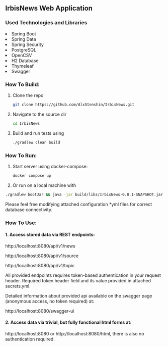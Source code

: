 ## IrbisNews Web Application

### Used Technologies and Libraries

<li>Spring Boot</li>
<li>Spring Data</li>
<li>Spring Security</li>
<li>PostgreSQL</li>
<li>OpenCSV</li>
<li>H2 Database</li>
<li>Thymeleaf</li>
<li>Swagger</li>

### How To Build:

1. Clone the repo
   ```sh
   git clone https://github.com/AlxStenshin/IrbisNews.git
   ```
2. Navigate to the source dir
   ```sh
   cd IrbisNews
   ```
3. Build and run tests using
   ```sh
   ./gradlew clean build
   ```


### How To Run:
1. Start server using docker-compose:
   ```sh
   docker compose up
   ```
2.   Or run on a local machine with
   ```sh
   ./gradlew bootJar && java -jar build/libs/IrbisNews-0.0.1-SNAPSHOT.jar
   ```
   Please feel free modifying attached configuration *yml files for correct database connectivity. 

### How To Use:
#### 1. Access stored data via REST endpoints:

   http://localhost:8080/api/v1/news

   http://localhost:8080/api/v1/source

   http://localhost:8080/api/v1/topic

   All provided endpoints requires token-based authentication in your request header.
   Required token header field and its value provided in attached secrets.yml.

   Detailed information about provided api available on the swagger page (anonymous access, no token required) at:

   http://localhost:8080/swagger-ui

#### 2. Access data via trivial, but fully functional html forms at:
   http://localhost:8080
   or
   http://localhost:8080/html, there is also no authentication required.


   
